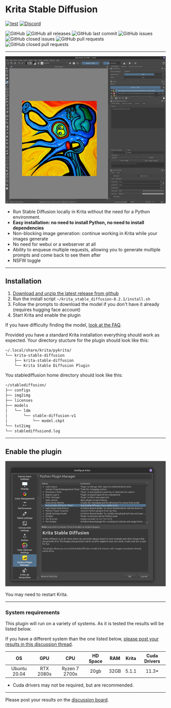 # Krita Stable Diffusion

[![test](https://img.shields.io/static/v1?label=Download&message=Download&color=00aa00&style=for-the-badge&logo=github&logoColor=white&link=)](https://drive.google.com/drive/folders/16em41HpWOjnLRlYlKgJ2adyJ16CQ937H)
[![Discord](https://img.shields.io/discord/839511291466219541?color=5865F2&logo=discord&logoColor=white&style=for-the-badge)](https://discord.com/channels/839511291466219541/1022298294338191381)

![GitHub](https://img.shields.io/github/license/w4ffl35/krita_stable_diffusion)
![GitHub all releases](https://img.shields.io/github/downloads/w4ffl35/krita_stable_diffusion/total)
![GitHub last commit](https://img.shields.io/github/last-commit/w4ffl35/krita_stable_diffusion)
![GitHub issues](https://img.shields.io/github/issues/w4ffl35/krita_stable_diffusion)
![GitHub closed issues](https://img.shields.io/github/issues-closed/w4ffl35/krita_stable_diffusion)
![GitHub pull requests](https://img.shields.io/github/issues-pr/w4ffl35/krita_stable_diffusion)
![GitHub closed pull requests](https://img.shields.io/github/issues-pr-closed/w4ffl35/krita_stable_diffusion)

---

![img_3.png](img_3.png)

- Run Stable Diffusion locally in Krita without the need for a Python environment.
- **Easy installation: no need to install Python, no need to install dependencies**
- Non-blocking image generation: continue working in Krita while your images generate
- No need for webui or a webserver at all
- Ability to enqueue multiple requests, allowing you to generate multiple prompts and come back to see them after
- NSFW toggle

---

## Installation

1. [Download and unzip the latest release from github](https://drive.google.com/drive/folders/16em41HpWOjnLRlYlKgJ2adyJ16CQ937H)
2. Run the install script `~/krita_stable_diffusion-0.2.1/install.sh`
3. Follow the prompts to download the model if you don't have it already (requires hugging face account)
4. Start Krita and enable the plugin

If you have difficulty finding the model, [look at the FAQ](https://github.com/w4ffl35/krita_stable_diffusion/wiki/FAQ).

Provided you have a standard Krita installation everything should work as
expected. Your directory stucture for the plugin should look like this:

```
~/.local/share/krita/pykrita/
└── krita-stable-diffusion
    ├── krita-stable-diffusion
    └── Krita Stable Diffusion Plugin
```

You stablediffusion home directory should look like this: 

```
~/stablediffusion/
├── configs
├── img2img
├── licenses
├── models
│   └── ldm
│       └── stable-diffusion-v1
│           └── model.ckpt
└── txt2img
└── stablediffusiond.log
```

---

## Enable the plugin

![img_1.png](img_1.png)

You may need to restart Krita.

---

### System requirements

This plugin will run on a variety of systems. As it is tested the results will
be listed below.

If you have a different system than the one listed below, [please post your
results in this discussion thread](https://github.com/w4ffl35/krita_stable_diffusion/discussions/16).

| OS |    GPU    |      CPU      | HD Space | RAM | Krita | Cuda Drivers |
|:---:|:---------:|:-------------:|:---------:|:---:|:-----:|:------------:|
| Ubuntu 20.04 | RTX 2080s | Ryzen 7 2700x | 20gb | 32GB | 5.1.1 |    11.3*     |

* Cuda drivers may not be required, but are recommended.

---

Please post your results on
the [discussion board](https://github.com/w4ffl35/krita_stable_diffusion/discussions).
